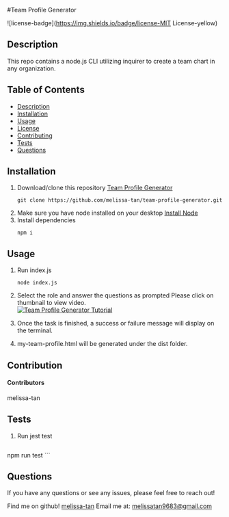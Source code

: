 
#Team Profile Generator

![license-badge](https://img.shields.io/badge/license-MIT License-yellow)

## Description
This repo contains a node.js CLI utilizing inquirer to create a team chart in any organization.

## Table of Contents
- [Description](#description)
- [Installation](#installation)
- [Usage](#usage)
- [License](#license)
- [Contributing](#contributing)
- [Tests](#tests)
- [Questions](#questions)

## Installation
1. Download/clone this repository [Team Profile Generator](https://github.com/melissa-tan/team-profile-generator)
	```
	git clone https://github.com/melissa-tan/team-profile-generator.git
	```
2. Make sure you have node installed on your desktop [Install Node](https://nodejs.org/en/download/)
3. Install dependencies
	```
	npm i
	```

## Usage
1. Run index.js
	``` 
	node index.js
	```
2. Select the role and answer the questions as prompted
	Please click on thumbnail to view video. </br>
	[![Team Profile Generator Tutorial](http://img.youtube.com/vi/ceroChotyZE/0.jpg)](https://www.youtube.com/watch?v=ceroChotyZE "Team Profile Generator Full Demo-Click to Watch!")

3. Once the task is finished, a success or failure message will display on the terminal.

4. my-team-profile.html will be generated under the dist folder. 



## Contribution
#### Contributors
melissa-tan




## Tests
1. Run jest test
	
	```
npm run test
	```

## Questions
If you have any questions or see any issues, please feel free to reach out!

Find me on github! [melissa-tan](https://github.com/melissa-tan)
Email me at: melissatan9683@gmail.com
